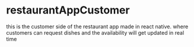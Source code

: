 # restaurantAppCustomer

this is the customer side of the restaurant app made in react native. where customers can request dishes and the availability will get updated in real time


